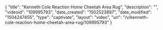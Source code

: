{
    "title": "Kenneth Cole Reaction Home Cheetah Area Rug",
    "description": "",
    "videoid": "109995793",
    "date_created": "1502523897",
    "date_modified": "1504247455",
    "type": "captivate",
    "layout": "video",
    "url": "\/v\/kenneth-cole-reaction-home-cheetah-area-rug\/109995793"
}